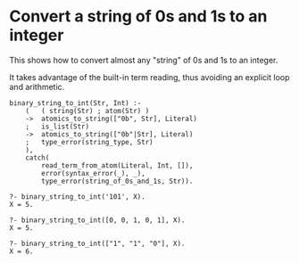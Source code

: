 # Convert a string of 0s and 1s to an integer

This shows how to convert almost any "string" of 0s and 1s to an integer.

It takes advantage of the built-in term reading, thus avoiding an explicit
loop and arithmetic.

```
binary_string_to_int(Str, Int) :-
    (   ( string(Str) ; atom(Str) )
    ->  atomics_to_string(["0b", Str], Literal)
    ;   is_list(Str)
    ->  atomics_to_string(["0b"|Str], Literal)
    ;   type_error(string_type, Str)
    ),
    catch(
        read_term_from_atom(Literal, Int, []),
        error(syntax_error(_), _),
        type_error(string_of_0s_and_1s, Str)).
```

```
?- binary_string_to_int('101', X).
X = 5.

?- binary_string_to_int([0, 0, 1, 0, 1], X).
X = 5.

?- binary_string_to_int(["1", "1", "0"], X).
X = 6.
```
